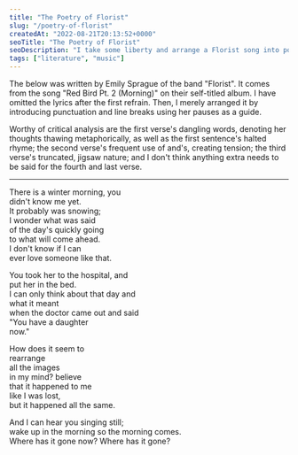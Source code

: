 ```yaml
---
title: "The Poetry of Florist"
slug: "/poetry-of-florist"
createdAt: "2022-08-21T20:13:52+0000"
seoTitle: "The Poetry of Florist"
seoDescription: "I take some liberty and arrange a Florist song into poetic format, for some reason."
tags: ["literature", "music"]
---
```


The below was written by Emily Sprague of the band "Florist". It comes from the song "Red Bird Pt. 2 (Morning)" on their self-titled album. I have omitted the lyrics after the first refrain. Then, I merely arranged it by introducing punctuation and line breaks using her pauses as a guide.

Worthy of critical analysis are the first verse's dangling words, denoting her thoughts thawing metaphorically, as well as the first sentence's halted rhyme; the second verse's frequent use of and's, creating tension; the third verse's truncated, jigsaw nature; and I don't think anything extra needs to be said for the fourth and last verse.

---

There is a winter morning, you<br/>
didn't know me yet.<br/>
It probably was snowing;<br/>
I wonder what was said<br/>
of the day's quickly going<br/>
to what will come ahead.<br/>
I don't know if I can<br/>
ever love someone like that.<br/>

You took her to the hospital, and<br/>
put her in the bed.<br/>
I can only think about that day and<br/>
what it meant<br/>
when the doctor came out and said<br/>
"You have a daughter<br/>
now."

How does it seem to<br/>
rearrange<br/>
all the images<br/>
in my mind? believe<br/>
that it happened to me<br/>
like I was lost,<br/>
but it happened all the same.<br/>

And I can hear you singing still;<br/>
wake up in the morning so the morning comes.<br/>
Where has it gone now? Where has it gone?